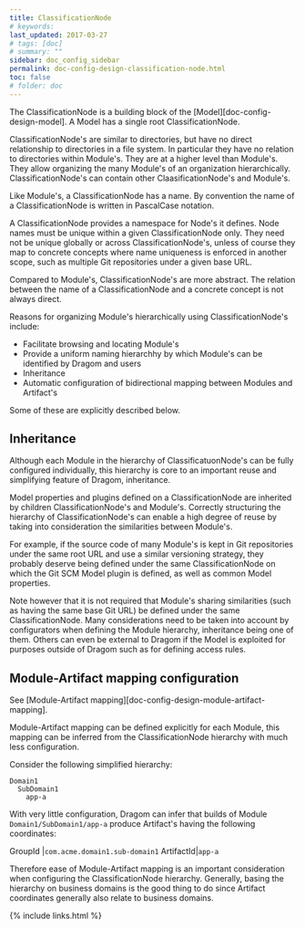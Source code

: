 ```yaml
---
title: ClassificationNode
# keywords:
last_updated: 2017-03-27
# tags: [doc]
# summary: ""
sidebar: doc_config_sidebar
permalink: doc-config-design-classification-node.html
toc: false
# folder: doc
---
```


The ClassificationNode is a building block of the
[Model][doc-config-design-model]. A Model has a single root ClassificationNode.

ClassificationNode's are similar to directories, but have no direct
relationship to directories in a file system. In particular they have no
relation to directories within Module's. They are at a higher level than
Module's. They allow organizing the many Module's of an organization
hierarchically. ClassificationNode's can contain other ClaasificationNode's
and Module's.

Like Module's, a ClassificationNode has a name. By convention the name of a
ClassificationNode is written in PascalCase notation. 

A ClassificationNode provides a namespace for Node's it defines. Node names
must be unique within a given ClassificationNode only. They need not be unique
globally or across ClassificationNode's, unless of course they map to concrete
concepts where name uniqueness is enforced in another scope, such as multiple
Git repositories under a given base URL.

Compared to Module's, ClassificationNode's are more abstract. The relation
between the name of a ClassificationNode and a concrete concept is not always
direct. 

Reasons for organizing Module's hierarchically using ClassificationNode's
include:

- Facilitate browsing and locating Module's
- Provide a uniform naming hierarchhy by which Module's can be identified by
  Dragom and users
- Inheritance
- Automatic configuration of bidirectional mapping between Modules and Artifact's

Some of these are explicitly described below.

Inheritance
-----------

Although each Module in the hierarchy of ClassificatuonNode's can be fully
configured individually, this hierarchy is core to an important reuse and
simplifying feature of Dragom, inheritance.

Model properties and plugins defined on a ClassificationNode are inherited by
children ClassificationNode's and Module's. Correctly structuring the hierarchy
of ClassificationNode's can enable a high degree of reuse by taking into
consideration the similarities between Module's.

For example, if the source code of many Module's is kept in Git repositories
under the same root URL and use a similar versioning strategy, they probably
deserve being defined under the same ClassificationNode on which the Git SCM
Model plugin is defined, as well as common Model properties.

Note however that it is not required that Module's sharing similarities (such
as having the same base Git URL) be defined under the same ClassificationNode.
Many considerations need to be taken into account by configurators when
defining the Module hierarchy, inheritance being one of them. Others can even
be external to Dragom if the Model is exploited for purposes outside of Dragom
such as for defining access rules.

Module-Artifact mapping configuration
-------------------------------------

See [Module-Artifact mapping][doc-config-design-module-artifact-mapping].

Module-Artifact mapping can be defined explicitly for each Module, this
mapping can be inferred from the ClassificationNode hierarchy with much less
configuration.

Consider the following simplified hierarchy:

```
Domain1
  SubDomain1
    app-a
```

With very little configuration, Dragom can infer that builds of Module
`Domain1/SubDomain1/app-a` produce Artifact's having the following
coordinates:

GroupId   |`com.acme.domain1.sub-domain1`
ArtifactId|`app-a`

Therefore ease of Module-Artifact mapping is an important consideration when
configuring the ClassificationNode hierarchy. Generally, basing the hierarchy
on business domains is the good thing to do since Artifact coordinates
generally also relate to business domains.

{% include links.html %}

[//]: # (TODO: links, to node...)
